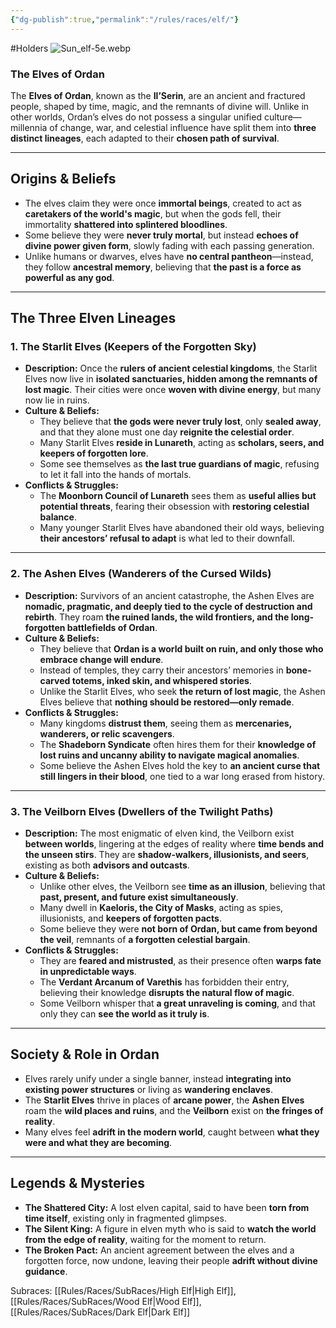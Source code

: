 ```yaml
---
{"dg-publish":true,"permalink":"/rules/races/elf/"}
---
```


#Holders
![Sun_elf-5e.webp](/img/user/Sun_elf-5e.webp)
### **The Elves of Ordan**

The **Elves of Ordan**, known as the **Il’Serin**, are an ancient and fractured people, shaped by time, magic, and the remnants of divine will. Unlike in other worlds, Ordan’s elves do not possess a singular unified culture—millennia of change, war, and celestial influence have split them into **three distinct lineages**, each adapted to their **chosen path of survival**.

---

## **Origins & Beliefs**

- The elves claim they were once **immortal beings**, created to act as **caretakers of the world's magic**, but when the gods fell, their immortality **shattered into splintered bloodlines**.
- Some believe they were **never truly mortal**, but instead **echoes of divine power given form**, slowly fading with each passing generation.
- Unlike humans or dwarves, elves have **no central pantheon**—instead, they follow **ancestral memory**, believing that **the past is a force as powerful as any god**.

---

## **The Three Elven Lineages**

### **1. The Starlit Elves (Keepers of the Forgotten Sky)**

- **Description:** Once the **rulers of ancient celestial kingdoms**, the Starlit Elves now live in **isolated sanctuaries, hidden among the remnants of lost magic**. Their cities were once **woven with divine energy**, but many now lie in ruins.
- **Culture & Beliefs:**
    - They believe that **the gods were never truly lost**, only **sealed away**, and that they alone must one day **reignite the celestial order**.
    - Many Starlit Elves **reside in Lunareth**, acting as **scholars, seers, and keepers of forgotten lore**.
    - Some see themselves as **the last true guardians of magic**, refusing to let it fall into the hands of mortals.
- **Conflicts & Struggles:**
    - The **Moonborn Council of Lunareth** sees them as **useful allies but potential threats**, fearing their obsession with **restoring celestial balance**.
    - Many younger Starlit Elves have abandoned their old ways, believing **their ancestors’ refusal to adapt** is what led to their downfall.

---

### **2. The Ashen Elves (Wanderers of the Cursed Wilds)**

- **Description:** Survivors of an ancient catastrophe, the Ashen Elves are **nomadic, pragmatic, and deeply tied to the cycle of destruction and rebirth**. They roam **the ruined lands, the wild frontiers, and the long-forgotten battlefields of Ordan**.
- **Culture & Beliefs:**
    - They believe that **Ordan is a world built on ruin, and only those who embrace change will endure**.
    - Instead of temples, they carry their ancestors’ memories in **bone-carved totems, inked skin, and whispered stories**.
    - Unlike the Starlit Elves, who seek **the return of lost magic**, the Ashen Elves believe that **nothing should be restored—only remade**.
- **Conflicts & Struggles:**
    - Many kingdoms **distrust them**, seeing them as **mercenaries, wanderers, or relic scavengers**.
    - The **Shadeborn Syndicate** often hires them for their **knowledge of lost ruins and uncanny ability to navigate magical anomalies**.
    - Some believe the Ashen Elves hold the key to **an ancient curse that still lingers in their blood**, one tied to a war long erased from history.

---

### **3. The Veilborn Elves (Dwellers of the Twilight Paths)**

- **Description:** The most enigmatic of elven kind, the Veilborn exist **between worlds**, lingering at the edges of reality where **time bends and the unseen stirs**. They are **shadow-walkers, illusionists, and seers**, existing as both **advisors and outcasts**.
- **Culture & Beliefs:**
    - Unlike other elves, the Veilborn see **time as an illusion**, believing that **past, present, and future exist simultaneously**.
    - Many dwell in **Kaeloris, the City of Masks**, acting as spies, illusionists, and **keepers of forgotten pacts**.
    - Some believe they were **not born of Ordan, but came from beyond the veil**, remnants of **a forgotten celestial bargain**.
- **Conflicts & Struggles:**
    - They are **feared and mistrusted**, as their presence often **warps fate in unpredictable ways**.
    - The **Verdant Arcanum of Varethis** has forbidden their entry, believing their knowledge **disrupts the natural flow of magic**.
    - Some Veilborn whisper that **a great unraveling is coming**, and that only they can **see the world as it truly is**.

---

## **Society & Role in Ordan**

- Elves rarely unify under a single banner, instead **integrating into existing power structures** or living as **wandering enclaves**.
- The **Starlit Elves** thrive in places of **arcane power**, the **Ashen Elves** roam the **wild places and ruins**, and the **Veilborn** exist on **the fringes of reality**.
- Many elves feel **adrift in the modern world**, caught between **what they were and what they are becoming**.

---

## **Legends & Mysteries**

- **The Shattered City:** A lost elven capital, said to have been **torn from time itself**, existing only in fragmented glimpses.
- **The Silent King:** A figure in elven myth who is said to **watch the world from the edge of reality**, waiting for the moment to return.
- **The Broken Pact:** An ancient agreement between the elves and a forgotten force, now undone, leaving their people **adrift without divine guidance**.

Subraces: [[Rules/Races/SubRaces/High Elf\|High Elf]], [[Rules/Races/SubRaces/Wood Elf\|Wood Elf]], [[Rules/Races/SubRaces/Dark Elf\|Dark Elf]]